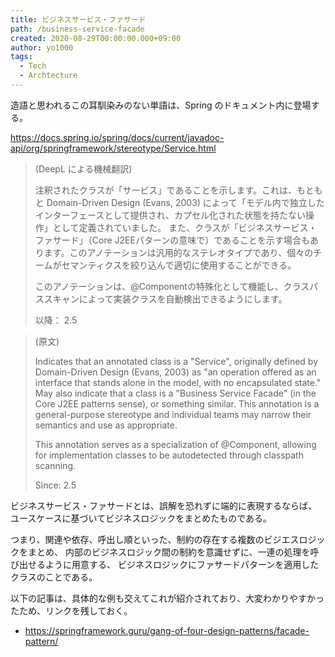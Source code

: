```yaml
---
title: ビジネスサービス・ファサード
path: /business-service-facade
created: 2020-08-29T00:00:00.000+09:00
author: yo1000
tags:
  - Tech
  - Archtecture
---
```


造語と思われるこの耳馴染みのない単語は、Spring のドキュメント内に登場する。

https://docs.spring.io/spring/docs/current/javadoc-api/org/springframework/stereotype/Service.html

> (DeepL による機械翻訳)
>
> 注釈されたクラスが「サービス」であることを示します。これは、もともと Domain-Driven Design (Evans, 2003) によって「モデル内で独立したインターフェースとして提供され、カプセル化された状態を持たない操作」として定義されていました。
また、クラスが「ビジネスサービス・ファサード」（Core J2EEパターンの意味で）であることを示す場合もあります。このアノテーションは汎用的なステレオタイプであり、個々のチームがセマンティクスを絞り込んで適切に使用することができる。
>
> このアノテーションは、@Componentの特殊化として機能し、クラスパススキャンによって実装クラスを自動検出できるようにします。
>
> 以降：
> 2.5

> (原文)
>
> Indicates that an annotated class is a "Service", originally defined by Domain-Driven Design (Evans, 2003) as "an operation offered as an interface that stands alone in the model, with no encapsulated state."
May also indicate that a class is a "Business Service Facade" (in the Core J2EE patterns sense), or something similar. This annotation is a general-purpose stereotype and individual teams may narrow their semantics and use as appropriate.
>
> This annotation serves as a specialization of @Component, allowing for implementation classes to be autodetected through classpath scanning.
>
> Since:
> 2.5

ビジネスサービス・ファサードとは、誤解を恐れずに端的に表現するならば、
ユースケースに基づいてビジネスロジックをまとめたものである。

つまり、関連や依存、呼出し順といった、制約の存在する複数のビジエスロジックをまとめ、
内部のビジネスロジック間の制約を意識せずに、一連の処理を呼び出せるように用意する、
ビジネスロジックにファサードパターンを適用したクラスのことである。

以下の記事は、具体的な例も交えてこれが紹介されており、大変わかりやすかったため、リンクを残しておく。

* https://springframework.guru/gang-of-four-design-patterns/facade-pattern/
